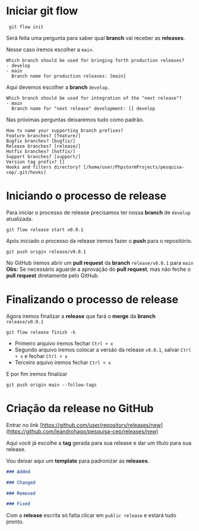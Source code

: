 # Iniciar git flow
```shell
 git flow init
```

Será feita uma pergunta para saber qual **branch** vai receber as **releases**.

Nesse caso iremos escolher a `main`.
```
Which branch should be used for bringing forth production releases?
- develop
- main
  Branch name for production releases: [main]
```

Aqui devemos escolher a **branch** `develop`.
```
Which branch should be used for integration of the "next release"?
- main
  Branch name for "next release" development: [] develop
```

Nas próximas perguntas deixaremos tudo como padrão.
```
How to name your supporting branch prefixes?
Feature branches? [feature/]
Bugfix branches? [bugfix/]
Release branches? [release/]
Hotfix branches? [hotfix/]
Support branches? [support/]
Version tag prefix? []
Hooks and filters directory? [/home/user/PhpstormProjects/pesquisa-cep/.git/hooks]
```

# Iniciando o processo de release

Para iniciar o processo de release precisamos ter nossa **branch** de `develop` atualizada.
```shell
git flow release start v0.0.1
```

Após iniciado o processo da release iremos fazer o **push** para o repositório.
```shell
git push origin release/v0.0.1
```

No GitHub iremos abrir um **pull request** da **branch** `release/v0.0.1` para `main` 
**Obs:** Se necessário aguarde a aprovação do **pull request**, mas não feche o **pull request** diretamente pelo GitHub.

# Finalizando o processo de release

Agora iremos finalizar a **release** que fará o **merge** da **branch** `release/v0.0.1`
```shell
git flow release finish -k
```

- Primeiro arquivo iremos fechar `Ctrl + x`
- Segundo arquivo iremos colocar a versão da release `v0.0.1`, salvar `Ctrl + s` e fechar `Ctrl + x`
- Terceiro aquivo iremos fechar `Ctrl + x`

E por fim iremos finalizar
```shell
git push origin main --follow-tags
```

# Criação da release no GitHub

Entrar no link [https://github.com/user/repository/releases/new](https://github.com/leandrohago/pesquisa-cep/releases/new)

Aqui você já escolhe a **tag** gerada para sua release e dar um título para sua release.

Vou deixar aqui um **template** para padronizar as **releases**.
```md
### Added

### Changed

### Removed

### Fixed
```

Com a **release** escrita só falta clicar em `public release` e estará tudo pronto.
